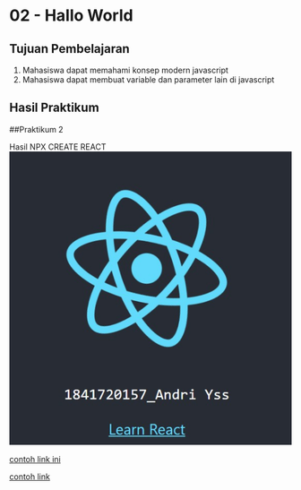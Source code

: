 # 02 - Hallo World

## Tujuan Pembelajaran

1. Mahasiswa dapat memahami konsep modern javascript
2. Mahasiswa dapat membuat variable dan parameter lain di javascript

## Hasil Praktikum

##Praktikum 2

Hasil NPX CREATE REACT
![contoh gambar NPX](img/praktikum2.jpg)

[contoh link ini](../../src/02_Hallo_World/App.js)

[contoh link](../../src/02_Hallo_World/index.js)